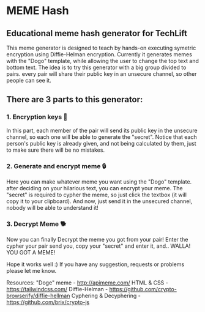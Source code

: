 # MEME Hash
## Educational meme hash generator for TechLift

This meme generator is designed to teach by hands-on executing symetric encryption using Diffie-Helman encryption.
Currently it generates memes with the "Dogo" template, while allowing the user to change the top text and bottom text.
The idea is to try this generator with a big group divided to pairs. every pair will share their public key in an unsecure channel, so other people can see it.

## There are 3 parts to this generator:

### 1. Encryption keys 🔑
  In this part, each member of the pair will send its public key in the unsecure channel, so each one will be able to generate the "secret".
  Notice that each person's public key is already given, and not being calculated by them, just to make sure there will be no mistakes.
  
### 2. Generate and encrypt meme 🔒
  Here you can make whatever meme you want using the "Dogo" template. after deciding on your hilarious text, you can encrypt your meme.
  The "secret" is required to cypher the meme, so just click the textbox (it will copy it to your clipboard). And now, just send it in the unsecured channel, nobody will be able to understand it!
  
### 3. Decrypt Meme 🐕
  
 Now you can finally Decrypt the meme you got from your pair! Enter the cypher your pair send you, copy your "secret" and enter it, and.. WALLA! YOU GOT A MEME!
 
 
 Hope it works well :)
 If you have any suggestion, requests or problems please let me know.
 
 Resources:
 "Doge" meme - http://apimeme.com/
 HTML & CSS - https://tailwindcss.com/
 Diffie-Helman - https://github.com/crypto-browserify/diffie-hellman
 Cyphering & Decyphering - https://github.com/brix/crypto-js
 

